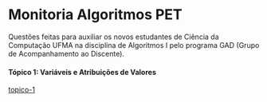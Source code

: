 # Monitoria Algoritmos PET
Questões feitas para auxiliar os novos estudantes de Ciência da Computação UFMA na disciplina de Algoritmos I pelo programa GAD (Grupo de Acompanhamento ao Discente).
<br>
#### Tópico 1: Variáveis e Atribuições de Valores
[topico-1](./topico-1)
